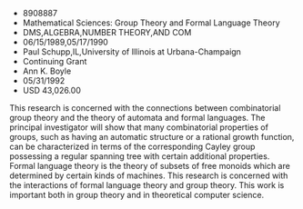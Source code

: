 
* 8908887
* Mathematical Sciences: Group Theory and Formal Language Theory
* DMS,ALGEBRA,NUMBER THEORY,AND COM
* 06/15/1989,05/17/1990
* Paul Schupp,IL,University of Illinois at Urbana-Champaign
* Continuing Grant
* Ann K. Boyle
* 05/31/1992
* USD 43,026.00

This research is concerned with the connections between combinatorial group
theory and the theory of automata and formal languages. The principal
investigator will show that many combinatorial properties of groups, such as
having an automatic structure or a rational growth function, can be
characterized in terms of the corresponding Cayley group possessing a regular
spanning tree with certain additional properties. Formal language theory is the
theory of subsets of free monoids which are determined by certain kinds of
machines. This research is concerned with the interactions of formal language
theory and group theory. This work is important both in group theory and in
theoretical computer science.
